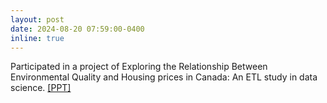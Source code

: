 ```yaml
---
layout: post
date: 2024-08-20 07:59:00-0400
inline: true
---
```

<!-- A simple inline announcement with Markdown emoji! :sparkles: :smile: -->
Participated in a project of Exploring the Relationship Between Environmental Quality and Housing prices in Canada: An ETL study in data science. [[PPT]](assets/pdf/ETL_study_in_data_science.pdf)